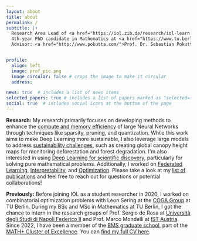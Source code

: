 ```yaml
---
layout: about
title: about
permalink: /
subtitle: |+
  Research Area Lead of <a href="https://iol.zib.de/research/iol-learn.html">iol.LEARN</a> at the <a href="https://iol.zib.de/">IOL Lab</a> of <a href="https://www.zib.de/">Zuse Institute Berlin</a><br><br>
  4th-year PhD candidate in Mathematics at <a href="https://www.tu.berlin/en/math">TU Berlin</a><br>  
  Advisor: <a href="http://www.pokutta.com/">Prof. Dr. Sebastian Pokutta</a>


profile:
  align: left
  image: prof_pic.png
  image_circular: false # crops the image to make it circular
  address: 

news: true  # includes a list of news items
selected_papers: true # includes a list of papers marked as "selected={true}"
social: true  # includes social icons at the bottom of the page
---
```

**Research:** My research primarily focuses on developing methods to enhance the <a href="/#efficiency" class="tag-link">compute and memory efficiency</a> of large Neural Networks through techniques like sparsity, pruning, and quantization. While this work aims to make Deep Learning more sustainable, I also leverage large models to address <a href="/#sustainability" class="tag-link">sustainability challenges</a>, such as creating global canopy height maps for monitoring deforestation and forest degradation. I'm also interested in using <a href="/#ai4science" class="tag-link">Deep Learning for scientific discovery</a>, particularly for solving pure mathematical problems. Additionally, I worked on <a href="/#federated-learning" class="tag-link">Federated Learning</a>, <a href="/#interpretability" class="tag-link">Interpretability</a>, and <a href="/#optimization" class="tag-link">Optimization</a>. Please take a look at my <a href="/#all" class="tag-link">list of publications</a> and feel free to reach out for questions or potential collaborations!

**Previously:** Before joining IOL as a student researcher in 2020, I worked on combinatorial optimization problems with Leon Sering at the [COGA Group](https://www3.math.tu-berlin.de/coga/) at TU Berlin. During my BSc and MSc in Mathematics at TU Berlin, I got the chance to intern in the research groups of Prof. Sergio de Rosa at [Università degli Studi di Napoli Federico II](https://www.pastalab.unina.it/) and Prof. Marco Mondelli at [IST Austria](https://ist.ac.at/en/research/mondelli-group/). Since 2022, I have been a member of the [BMS graduate school](https://www.math-berlin.de), part of the [MATH+ Cluster of Excellence](https://mathplus.de/). You can [find my full CV here](/cv).
